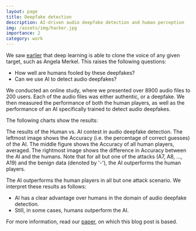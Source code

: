 ```yaml
---
layout: page
title: Deepfake detection
description: AI-driven audio deepfake detection and human perception
img: /assets/img/hacker.jpg
importance: 2
category: work
---
```


We saw <a href="/projects/creation">earlier</a> that deep learning is able to clone the voice of any given target,
such as Angela Merkel.
This raises the following questions:
- How well are humans fooled by these deepfakes?
- Can we use AI to detect audio deepfakes?

We conducted an online study, where we presented over 8900 audio files to 200 users.
Each of the audio files was either authentic, or a deepfake.
We then measured the performance of both the human players, as well as the performance of an AI specifically trained to detect audio deepfakes.

The following charts show the results:

<div class="row">
    <div class="col-sm mt-3 mt-md-0">
        <img class="img-fluid rounded z-depth-1" src="{{ '/assets/img/ml_acc_by_attack_id.png' | relative_url }}" alt="" title="example image"/>
    </div>
    <div class="col-sm mt-3 mt-md-0">
        <img class="img-fluid rounded z-depth-1" src="{{ '/assets/img/user_acc_by_attack_id.png' | relative_url }}" alt="" title="example image"/>
    </div>
    <div class="col-sm mt-3 mt-md-0">
        <img class="img-fluid rounded z-depth-1" src="{{ '/assets/img/delta_acc_ai_human.png' | relative_url }}" alt="" title="example image"/>
    </div>
</div>
<div class="caption">
    The results of the Human vs. AI contest in audio deepfake detection. The leftmost image shows the Accuracy (i.e. the percentage of correct guesses) of the AI. The middle figure shows the Accuracy of all human players, averaged. The rightmost image shows the difference in Accuracy between the AI and the humans. Note that for all but one of the attacks (A7, A8, ..., A19) and the benign data (denoted by '-'), the AI outperforms the human players.
</div>

The AI outperforms the human players in all but one attack scenario. We interpret these results as follows:
- AI has a clear advantage over humans in the domain of audio deepfake detection.
- Still, in some cases, humans outperform the AI.

For more information, read our <a href="https://arxiv.org/pdf/2107.09667.pdf">paper</a>, on which this blog post is based.

